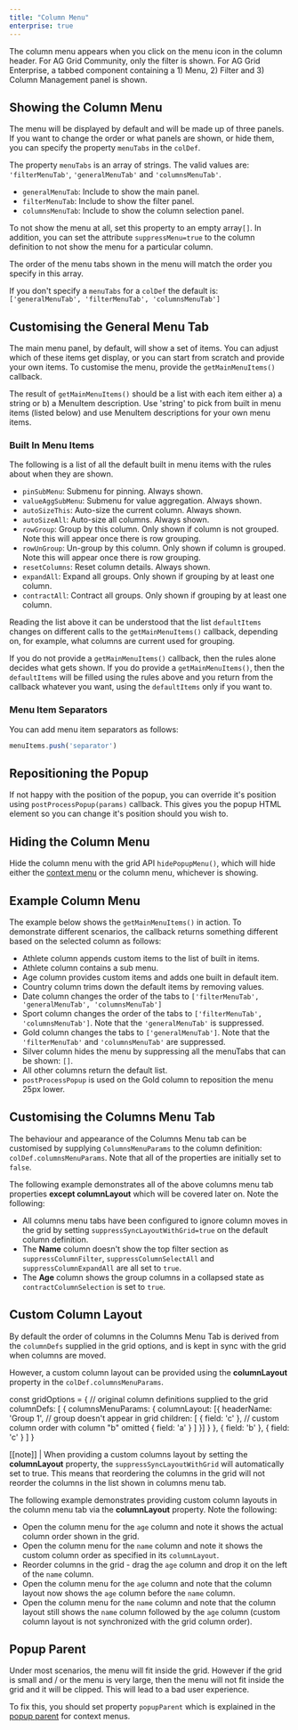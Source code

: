 ```yaml
---
title: "Column Menu"
enterprise: true
---
```


The column menu appears when you click on the menu icon in the column header. For AG Grid Community, only the filter is shown. For AG Grid Enterprise, a tabbed component containing a 1) Menu, 2) Filter and 3) Column Management panel is shown.

## Showing the Column Menu

The menu will be displayed by default and will be made up of three panels. If you want to change the order or what panels are shown, or hide them, you can specify the property `menuTabs` in the `colDef`.

The property `menuTabs` is an array of strings. The valid values are: `'filterMenuTab'`, `'generalMenuTab'` and `'columnsMenuTab'`.

- `generalMenuTab`: Include to show the main panel.
- `filterMenuTab`: Include to show the filter panel.
- `columnsMenuTab`: Include to show the column selection panel.

To not show the menu at all, set this property to an empty array`[]`. In addition, you can set the attribute `suppressMenu=true` to the column definition to not show the menu for a particular column.

The order of the menu tabs shown in the menu will match the order you specify in this array.

If you don't specify a `menuTabs` for a `colDef` the default is: `['generalMenuTab', 'filterMenuTab', 'columnsMenuTab']`

## Customising the General Menu Tab

The main menu panel, by default, will show a set of items. You can adjust which of these items get display, or you can start from scratch and provide your own items. To customise the menu, provide the `getMainMenuItems()` callback.

The result of `getMainMenuItems()` should be a list with each item either a) a string or b) a MenuItem description. Use 'string' to pick from built in menu items (listed below) and use MenuItem descriptions for your own menu items.

<api-documentation source='grid-options/properties.json' section='accessories' names='["getMainMenuItems"]'  ></api-documentation>

### Built In Menu Items

The following is a list of all the default built in menu items with the rules about when they are shown.

- `pinSubMenu`: Submenu for pinning. Always shown.
- `valueAggSubMenu`: Submenu for value aggregation. Always shown.
- `autoSizeThis`: Auto-size the current column. Always shown.
- `autoSizeAll`: Auto-size all columns. Always shown.
- `rowGroup`: Group by this column. Only shown if column is not grouped. Note this will appear once there is row grouping.
- `rowUnGroup`: Un-group by this column. Only shown if column is grouped. Note this will appear once there is row grouping.
- `resetColumns`: Reset column details. Always shown.
- `expandAll`: Expand all groups. Only shown if grouping by at least one column.
- `contractAll`: Contract all groups. Only shown if grouping by at least one column.

Reading the list above it can be understood that the list `defaultItems` changes on different calls to the `getMainMenuItems()` callback, depending on, for example, what columns are current used for grouping.

If you do not provide a `getMainMenuItems()` callback, then the rules alone decides what gets shown. If you do provide a `getMainMenuItems()`, then the `defaultItems` will be filled using the rules above and you return from the callback whatever you want, using the `defaultItems` only if you want to.

### Menu Item Separators

You can add menu item separators as follows:

```js
menuItems.push('separator')
```

## Repositioning the Popup

If not happy with the position of the popup, you can override it's position using `postProcessPopup(params)` callback. This gives you the popup HTML element so you can change it's position should you wish to.

<api-documentation source='grid-options/properties.json' section='accessories' names='["postProcessPopup"]'  ></api-documentation>

## Hiding the Column Menu

Hide the column menu with the grid API `hidePopupMenu()`, which will hide either the [context menu](/context-menu/) or the column menu, whichever is showing.

## Example Column Menu

The example below shows the `getMainMenuItems()` in action. To demonstrate different scenarios, the callback returns something different based on the selected column as follows:

- Athlete column appends custom items to the list of built in items.
- Athlete column contains a sub menu.
- Age column provides custom items and adds one built in default item.
- Country column trims down the default items by removing values.
- Date column changes the order of the tabs to `['filterMenuTab', 'generalMenuTab', 'columnsMenuTab']`
- Sport column changes the order of the tabs to `['filterMenuTab', 'columnsMenuTab']`. Note that the `'generalMenuTab'` is suppressed.
- Gold column changes the tabs to `['generalMenuTab']`. Note that the `'filterMenuTab'` and `'columnsMenuTab'` are suppressed.
- Silver column hides the menu by suppressing all the menuTabs that can be shown: `[]`.
- All other columns return the default list.
- `postProcessPopup` is used on the Gold column to reposition the menu 25px lower.

<grid-example title='Column Menu' name='column-menu' type='generated' options='{ "enterprise": true, "modules": ["clientside", "menu", "columnpanel"] }'></grid-example>

## Customising the Columns Menu Tab

The behaviour and appearance of the Columns Menu tab can be customised by supplying `ColumnsMenuParams` to the column definition: `colDef.columnsMenuParams`. Note that all of the properties are initially set to `false`.

<interface-documentation interfaceName='ColumnsMenuParams' ></interface-documentation>

The following example demonstrates all of the above columns menu tab properties **except columnLayout** which will be covered later on. Note the following:

- All columns menu tabs have been configured to ignore column moves in the grid by setting `suppressSyncLayoutWithGrid=true` on the default column definition.
- The **Name** column doesn't show the top filter section as `suppressColumnFilter`, `suppressColumnSelectAll` and `suppressColumnExpandAll` are all set to `true`.
- The **Age** column shows the group columns in a collapsed state as `contractColumnSelection` is set to `true`.

<grid-example title='Customising Columns Menu Tab' name='customising-columns-menu-tab' type='generated' options='{ "enterprise": true, "modules": ["clientside", "menu", "columnpanel" ] }'></grid-example>

## Custom Column Layout

By default the order of columns in the Columns Menu Tab is derived from the `columnDefs` supplied in the grid options, and is kept in sync with the grid when columns are moved.

However, a custom column layout can be provided using the **columnLayout** property in the `colDef.columnsMenuParams`.

<snippet>
const gridOptions = {
    // original column definitions supplied to the grid
    columnDefs: [
        {
            columnsMenuParams: {
                columnLayout: [{
                    headerName: 'Group 1', // group doesn't appear in grid
                    children: [
                        { field: 'c' }, // custom column order with column "b" omitted
                        { field: 'a' }
                    ]
                }]
            }
        },
        { field: 'b' },
        { field: 'c' }
    ]
}
</snippet>

[[note]]
| When providing a custom columns layout by setting the **columnLayout** property, the `suppressSyncLayoutWithGrid` will automatically set to true. This means that reordering the columns in the grid will not reorder the columns in the list shown in columns menu tab.

The following example demonstrates providing custom column layouts in the column menu tab via the **columnLayout** property. Note the following:

- Open the column menu for the `age` column and note it shows the actual column order shown in the grid.
- Open the column menu for the `name` column and note it shows the custom column order as specified in its `columnLayout`.
- Reorder columns in the grid - drag the `age` column and drop it on the left of the `name` column.
- Open the column menu for the `age` column and note that the column layout now shows the `age` column before the `name` column.
- Open the column menu for the `name` column and note that the column layout still shows the `name` column followed by the `age` column  (custom column layout is not synchronized with the grid column order).

<grid-example title='Customising Columns Layout' name='customising-columns-layout' type='generated' options='{ "enterprise": true, "modules": ["clientside", "menu", "columnpanel" ] }'></grid-example>

## Popup Parent

Under most scenarios, the menu will fit inside the grid. However if the grid is small and / or the menu is very large, then the menu will not fit inside the grid and it will be clipped. This will lead to a bad user experience.

To fix this, you should set property `popupParent` which is explained in the [popup parent](/context-menu/#popup-parent) for context menus.
